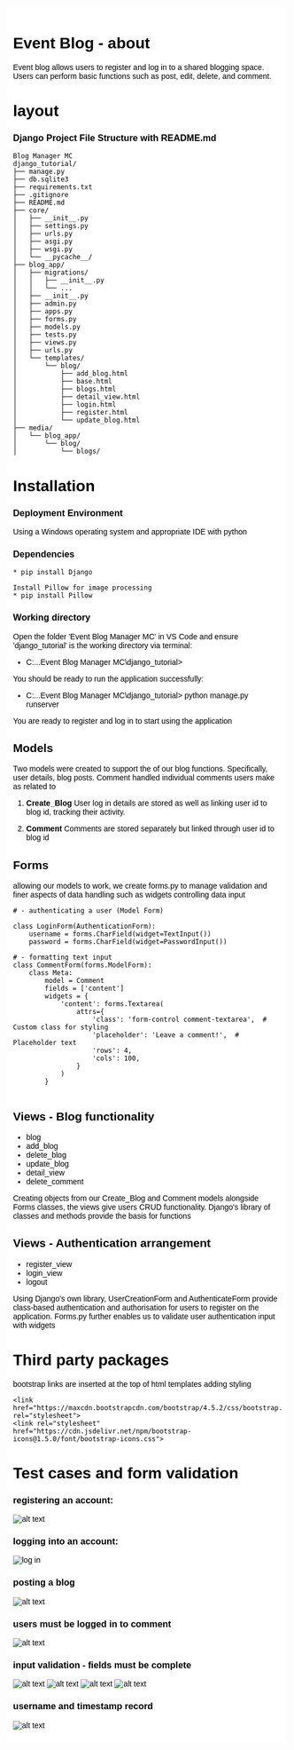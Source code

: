 <div style="background-color: white; color: black; font-family: Arial, sans-serif; padding: 10px;">

# Event Blog - about

Event blog allows users to register and log in to a shared blogging space. Users can perform basic functions such as post, edit, delete, and comment.

# layout

### Django Project File Structure with README.md

```
Blog Manager MC
django_tutorial/
├── manage.py
├── db.sqlite3
├── requirements.txt
├── .gitignore
├── README.md
├── core/
│   ├── __init__.py
│   ├── settings.py
│   ├── urls.py
│   ├── asgi.py
│   ├── wsgi.py
│   └── __pycache__/
├── blog_app/
│   ├── migrations/
│   │   ├── __init__.py
│   │   └── ...
│   ├── __init__.py
│   ├── admin.py
│   ├── apps.py
│   ├── forms.py
│   ├── models.py
│   ├── tests.py
│   ├── views.py
│   ├── urls.py
│   └── templates/
│       └── blog/
│           ├── add_blog.html
│           ├── base.html
│           ├── blogs.html
│           ├── detail_view.html
│           ├── login.html
│           ├── register.html
│           └── update_blog.html
├── media/
│   └── blog_app/
│       └── blog/
│           └── blogs/
```
          

# Installation

### Deployment Environment

Using a Windows operating system and appropriate IDE with python

### Dependencies

```Ensure Django is installed: 
* pip install Django

Install Pillow for image processing
* pip install Pillow
```

### Working directory

Open the folder 'Event Blog Manager MC' in VS Code and ensure 'django_tutorial' is the working directory via terminal:
* C:\...Event Blog Manager MC\django_tutorial>

You should be ready to run the application successfully:
* C:\...Event Blog Manager MC\django_tutorial> python manage.py runserver

You are ready to register and log in to start using the application

## Models
Two models were created to support the  of our blog functions. Specifically, user details, blog posts. Comment handled individual comments users make as related to 

1. **Create_Blog**
User log in details are stored as well as linking user id to blog id, tracking their activity. 

2. **Comment**
Comments are stored separately but linked through user id to blog id

## Forms

allowing our models to work, we create forms.py to manage validation and finer aspects of data handling such as widgets controlling data input

```
# - authenticating a user (Model Form)

class LoginForm(AuthenticationForm):
    username = forms.CharField(widget=TextInput())
    password = forms.CharField(widget=PasswordInput())

# - formatting text input
class CommentForm(forms.ModelForm):
    class Meta:
        model = Comment
        fields = ['content']
        widgets = {
            'content': forms.Textarea(
                attrs={
                    'class': 'form-control comment-textarea',  # Custom class for styling
                    'placeholder': 'Leave a comment!',  # Placeholder text
                    'rows': 4,  
                    'cols': 100, 
                }
            )
        }
 

```

## Views - Blog functionality

* blog
* add_blog
* delete_blog
* update_blog
* detail_view
* delete_comment

Creating objects from our Create_Blog and Comment models alongside Forms classes, the views give users CRUD functionality. Django's library of classes and methods provide the basis for functions

## Views - Authentication arrangement

* register_view
* login_view
* logout

Using Django's own library, UserCreationForm and AuthenticateForm provide class-based authentication and authorisation for users to register on the application. Forms.py further enables us to validate user authentication input with widgets

# Third party packages

bootstrap links are inserted at the top of html templates adding styling

```
<link href="https://maxcdn.bootstrapcdn.com/bootstrap/4.5.2/css/bootstrap.min.css" rel="stylesheet">
<link rel="stylesheet" href="https://cdn.jsdelivr.net/npm/bootstrap-icons@1.5.0/font/bootstrap-icons.css">
```



# Test cases and form validation

### registering an account:
![alt text](<media/test_img/Screenshot 2024-12-02 202206.png>)

### logging into an account:
![log in](<media/test_img/Screenshot 2024-12-02 202013.png>)

### posting a blog
![alt text](<media/test_img/Screenshot 2024-12-02 202145.png>)

### users must be logged in to comment
![alt text](<media/test_img/Screenshot 2024-12-02 202357.png>)

### input validation - fields must be complete
![alt text](<media/test_img/Screenshot 2024-12-02 205611.png>)
![alt text](<media/test_img/Screenshot 2024-12-02 205631.png>)
![alt text](<media/test_img/Screenshot 2024-12-02 205419.png>)
![alt text](<media/test_img/Screenshot 2024-12-02 205433.png>)

### username and timestamp record
![alt text](<media/test_img/Screenshot 2024-12-02 202458.png>)
